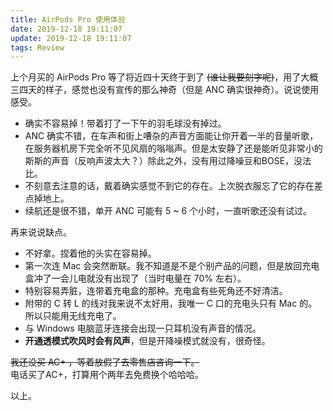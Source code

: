 ```yaml
---
title: AirPods Pro 使用体验
date: 2019-12-18 19:11:07
update: 2019-12-18 19:11:07
tags: Review
---
```


上个月买的 AirPods Pro 等了将近四十天终于到了 ~~(谁让我要刻字呢)~~，用了大概三四天的样子，感觉也没有宣传的那么神奇（但是 ANC 确实很神奇）。说说使用感受。

- 确实不容易掉！带着打了一下午的羽毛球没有掉过。  
- ANC 确实不错，在车声和街上嘈杂的声音方面能让你开着一半的音量听歌，在服务器机房下完全听不见风扇的嗡嗡声。但是太安静了还是能听见非常小的斯斯的声音（反响声波太大？）除此之外，没有用过降噪豆和BOSE，没法比。  
- 不刻意去注意的话，戴着确实感觉不到它的存在。上次脱衣服忘了它的存在差点掉地上。  
- 续航还是很不错，单开 ANC 可能有 5 ~ 6 个小时，一直听歌还没有试过。

再来说说缺点。  
- 不好拿。捏着他的头实在容易掉。  
- 第一次连 Mac 会突然断联。我不知道是不是个别产品的问题，但是放回充电盒冲了一会儿电就没有出现了（当时电量在 70% 左右）。  
- 特别容易弄脏，连带着充电盒的那种。充电盒有些死角还不好清洁。  
- 附带的 C 转 L 的线对我来说不太好用，我唯一 C 口的充电头只有 Mac 的。所以只能用无线充电了。
- 与 Windows 电脑蓝牙连接会出现一只耳机没有声音的情况。
- **开通透模式吹风时会有风声**，但是开降噪模式就没有，很奇怪。

~~我还没买 AC+ ，等着放假了去零售店咨询一下。~~  
电话买了AC+，打算用个两年去免费换个哈哈哈。

以上。